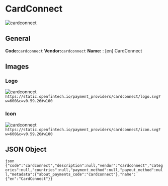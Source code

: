 # CardConnect 
![cardconnect](https://static.openfintech.io/payment_providers/cardconnect/logo.svg?w=600&c=v0.59.26#w100) 
## General 
**Code:**`cardconnect` 
**Vendor:**`cardconnect` 
**Name:** 
:	[en] CardConnect 
## Images 
### Logo 
![cardconnect](https://static.openfintech.io/payment_providers/cardconnect/logo.svg?w=600&c=v0.59.26#w100) 
``` https://static.openfintech.io/payment_providers/cardconnect/logo.svg?w=600&c=v0.59.26#w100 ``` 
### Icon 
![cardconnect](https://static.openfintech.io/payment_providers/cardconnect/icon.svg?w=600&c=v0.59.26#w100) 
``` https://static.openfintech.io/payment_providers/cardconnect/icon.svg?w=600&c=v0.59.26#w100 ``` 
## JSON Object 
```json {"code":"cardconnect","description":null,"vendor":"cardconnect","categories":null,"countries":null,"payment_method":null,"payout_method":null,"metadata":{"about_payments_code":"cardconnect"},"name":{"en":"CardConnect"}} ``` 
